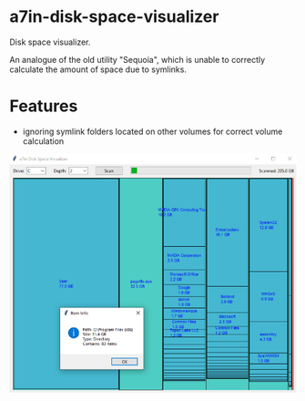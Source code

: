 # a7in-disk-space-visualizer
Disk space visualizer.

An analogue of the old utility "Sequoia", which is unable to correctly calculate the amount of space due to symlinks.

# Features
- ignoring symlink folders located on other volumes for correct volume calculation

![screenshot](screen.png)
